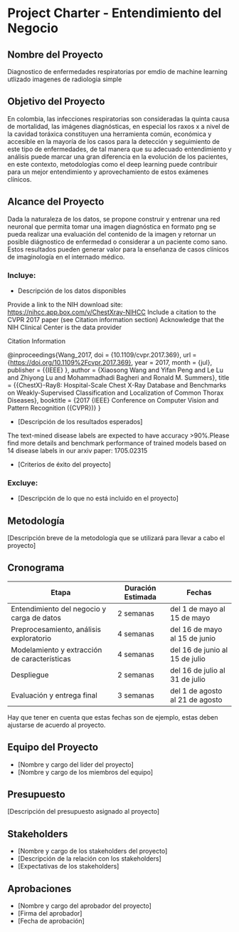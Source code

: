 # Project Charter - Entendimiento del Negocio

## Nombre del Proyecto

Diagnostico de enfermedades respiratorias por emdio de machine learning utlizado imagenes de radiologia simple

## Objetivo del Proyecto

En colombia, las infecciones respiratorias son consideradas la quinta causa de mortalidad, las imágenes diagnósticas, en especial los raxos x a nivel de la cavidad toráxica constituyen una herramienta común, económica y accesible en la mayoría de los casos para la detección y seguimiento de este tipo de enfermedades, de tal manera que su adecuado entendimiento y análisis  puede marcar una gran diferencia en la evolución de los pacientes,  en este contexto,  metodologías como el deep learning puede contribuir para un mejor entendimiento y aprovechamiento de estos exámenes clínicos.

## Alcance del Proyecto

Dada la naturaleza de los datos, se propone construir y entrenar una red neuronal que permita tomar una imagen diagnóstica en formato png se pueda realizar una evaluación del contenido de la imagen y retornar un posible diágnostico de enfermedad o considerar a un paciente como sano. Estos resultados pueden generar valor para la enseñanza de casos clínicos de imaginología en el internado médico.

### Incluye:

- Descripción de los datos disponibles

Provide a link to the NIH download site: https://nihcc.app.box.com/v/ChestXray-NIHCC
Include a citation to the CVPR 2017 paper (see Citation information section)
Acknowledge that the NIH Clinical Center is the data provider

Citation Information

@inproceedings{Wang_2017,
    doi = {10.1109/cvpr.2017.369},
    url = {https://doi.org/10.1109%2Fcvpr.2017.369},
    year = 2017,
    month = {jul},
    publisher = {{IEEE}
},
    author = {Xiaosong Wang and Yifan Peng and Le Lu and Zhiyong Lu and Mohammadhadi Bagheri and Ronald M. Summers},
    title = {{ChestX}-Ray8: Hospital-Scale Chest X-Ray Database and Benchmarks on Weakly-Supervised Classification and Localization of Common Thorax Diseases},
    booktitle = {2017 {IEEE} Conference on Computer Vision and Pattern Recognition ({CVPR})}
}

- [Descripción de los resultados esperados]

The text-mined disease labels are expected to have accuracy >90%.Please find more details and benchmark performance of trained models based on 14 disease labels in our arxiv paper: 1705.02315

- [Criterios de éxito del proyecto]



### Excluye:

- [Descripción de lo que no está incluido en el proyecto]

## Metodología

[Descripción breve de la metodología que se utilizará para llevar a cabo el proyecto]

## Cronograma

| Etapa | Duración Estimada | Fechas |
|------|---------|-------|
| Entendimiento del negocio y carga de datos | 2 semanas | del 1 de mayo al 15 de mayo |
| Preprocesamiento, análisis exploratorio | 4 semanas | del 16 de mayo al 15 de junio |
| Modelamiento y extracción de características | 4 semanas | del 16 de junio al 15 de julio |
| Despliegue | 2 semanas | del 16 de julio al 31 de julio |
| Evaluación y entrega final | 3 semanas | del 1 de agosto al 21 de agosto |

Hay que tener en cuenta que estas fechas son de ejemplo, estas deben ajustarse de acuerdo al proyecto.

## Equipo del Proyecto

- [Nombre y cargo del líder del proyecto]
- [Nombre y cargo de los miembros del equipo]

## Presupuesto

[Descripción del presupuesto asignado al proyecto]

## Stakeholders

- [Nombre y cargo de los stakeholders del proyecto]
- [Descripción de la relación con los stakeholders]
- [Expectativas de los stakeholders]

## Aprobaciones

- [Nombre y cargo del aprobador del proyecto]
- [Firma del aprobador]
- [Fecha de aprobación]

